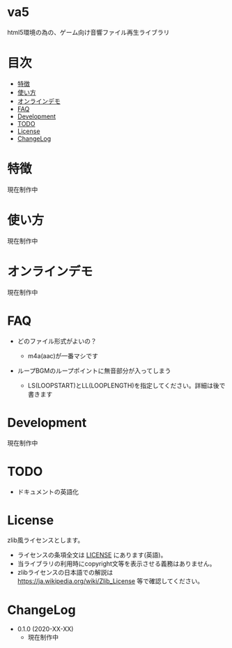 # va5

html5環境の為の、ゲーム向け音響ファイル再生ライブラリ


# 目次

- [特徴](#特徴)
- [使い方](#使い方)
- [オンラインデモ](#オンラインデモ)
- [FAQ](#faq)
- [Development](#development)
- [TODO](#todo)
- [License](#license)
- [ChangeLog](#changelog)


# 特徴

現在制作中


# 使い方

現在制作中


# オンラインデモ

現在制作中


# FAQ

- どのファイル形式がよいの？
    - m4a(aac)が一番マシです

- ループBGMのループポイントに無音部分が入ってしまう
    - LS(LOOPSTART)とLL(LOOPLENGTH)を指定してください。詳細は後で書きます


# Development

現在制作中


# TODO

- ドキュメントの英語化


# License

zlib風ライセンスとします。

- ライセンスの条項全文は [LICENSE](LICENSE) にあります(英語)。
- 当ライブラリの利用時にcopyright文等を表示させる義務はありません。
- zlibライセンスの日本語での解説は https://ja.wikipedia.org/wiki/Zlib_License 等で確認してください。


# ChangeLog

- 0.1.0 (2020-XX-XX)
    - 現在制作中

